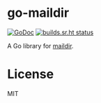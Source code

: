 # go-maildir

[![GoDoc](https://godoc.org/github.com/emersion/go-maildir?status.svg)](https://godoc.org/github.com/emersion/go-maildir)
[![builds.sr.ht status](https://builds.sr.ht/~emersion/go-maildir/commits/master.svg)](https://builds.sr.ht/~emersion/go-maildir/commits/master?)

A Go library for [maildir].

# License

MIT

[maildir]: http://cr.yp.to/proto/maildir.html

